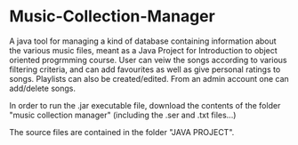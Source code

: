 Music-Collection-Manager
========================
A java tool for managing a kind of database containing information about the various music files, meant as a  Java Project for Introduction to object oriented progrmming course. 
User can veiw the songs according to various filtering criteria, and can add favourites as well as give personal ratings to songs. Playlists can also be created/edited. From an admin account one can add/delete songs.

In order to run the .jar executable file, download the contents of the folder "music collection manager" (including the .ser and .txt files...)

The source files are contained in the folder "JAVA PROJECT".
